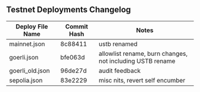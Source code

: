 ## Testnet Deployments Changelog

| Deploy File Name | Commit Hash | Notes |
|------------|-------------|--------|
| mainnet.json    | 8c88411     | ustb renamed
| goerli.json     | bfe063d     | allowlist rename, burn changes, not including USTB rename | 
| goerli_old.json | 96de27d     | audit feedback |
| sepolia.json    | 83e2229     | misc nits, revert self encumber |

